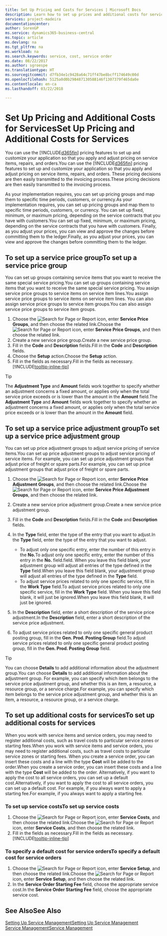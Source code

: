 ```yaml
---
title: Set Up Pricing and Costs for Services | Microsoft Docs
description: Learn how to set up prices and additional costs for services.
services: project-madeira
documentationcenter: 
author: SorenGP
ms.service: dynamics365-business-central
ms.topic: article
ms.devlang: na
ms.tgt_pltfrm: na
ms.workload: na
ms.search.keywords: service, cost, service order
ms.date: 08/22/2017
ms.author: sgroespe
ms.translationtype: HT
ms.sourcegitcommit: d7fb34e1c9428a64c71ff47be8bcff174649c00d
ms.openlocfilehash: 5125a0d0b298487130588146f1307379f465da0e
ms.contentlocale: en-ca
ms.lasthandoff: 03/22/2018

---
```


# <a name="set-up-pricing-and-additional-costs-for-services"></a><span data-ttu-id="e998b-103">Set Up Pricing and Additional Costs for Services</span><span class="sxs-lookup"><span data-stu-id="e998b-103">Set Up Pricing and Additional Costs for Services</span></span>
<span data-ttu-id="e998b-104">You can use the [!INCLUDE[d365fin](includes/d365fin_md.md)] pricing features to set up and customize your application so that you apply and adjust pricing on service items, repairs, and orders.</span><span class="sxs-lookup"><span data-stu-id="e998b-104">You can use the [!INCLUDE[d365fin](includes/d365fin_md.md)] pricing features to set up and customize your application so that you apply and adjust pricing on service items, repairs, and orders.</span></span> <span data-ttu-id="e998b-105">These pricing decisions are then easily transmitted to the invoicing process.</span><span class="sxs-lookup"><span data-stu-id="e998b-105">These pricing decisions are then easily transmitted to the invoicing process.</span></span>  
  
<span data-ttu-id="e998b-106">As your implementation requires, you can set up pricing groups and map them to specific time periods, customers, or currency.</span><span class="sxs-lookup"><span data-stu-id="e998b-106">As your implementation requires, you can set up pricing groups and map them to specific time periods, customers, or currency.</span></span> <span data-ttu-id="e998b-107">You can set up fixed, minimum, or maximum pricing, depending on the service contracts that you have with customers.</span><span class="sxs-lookup"><span data-stu-id="e998b-107">You can set up fixed, minimum, or maximum pricing, depending on the service contracts that you have with customers.</span></span> <span data-ttu-id="e998b-108">Finally, as you adjust your prices, you can view and approve the changes before committing them to the ledger.</span><span class="sxs-lookup"><span data-stu-id="e998b-108">Finally, as you adjust your prices, you can view and approve the changes before committing them to the ledger.</span></span>  

## <a name="to-set-up-a-service-price-group"></a><span data-ttu-id="e998b-109">To set up a service price group</span><span class="sxs-lookup"><span data-stu-id="e998b-109">To set up a service price group</span></span>
<span data-ttu-id="e998b-110">You can set up groups containing service items that you want to receive the same special service pricing.</span><span class="sxs-lookup"><span data-stu-id="e998b-110">You can set up groups containing service items that you want to receive the same special service pricing.</span></span> <span data-ttu-id="e998b-111">You assign service price groups to service items on service item lines.</span><span class="sxs-lookup"><span data-stu-id="e998b-111">You assign service price groups to service items on service item lines.</span></span> <span data-ttu-id="e998b-112">You can also assign service price groups to service item groups.</span><span class="sxs-lookup"><span data-stu-id="e998b-112">You can also assign service price groups to service item groups.</span></span>  

1. <span data-ttu-id="e998b-113">Choose the ![Search for Page or Report](media/ui-search/search_small.png "Search for Page or Report icon") icon, enter **Service Price Groups**, and then choose the related link.</span><span class="sxs-lookup"><span data-stu-id="e998b-113">Choose the ![Search for Page or Report](media/ui-search/search_small.png "Search for Page or Report icon") icon, enter **Service Price Groups**, and then choose the related link.</span></span>  
2. <span data-ttu-id="e998b-114">Create a new service price group.</span><span class="sxs-lookup"><span data-stu-id="e998b-114">Create a new service price group.</span></span>  
3. <span data-ttu-id="e998b-115">Fill in the **Code** and **Description** fields.</span><span class="sxs-lookup"><span data-stu-id="e998b-115">Fill in the **Code** and **Description** fields.</span></span>  
4. <span data-ttu-id="e998b-116">Choose the **Setup** action.</span><span class="sxs-lookup"><span data-stu-id="e998b-116">Choose the **Setup** action.</span></span>  
2. <span data-ttu-id="e998b-117">Fill in the fields as necessary.</span><span class="sxs-lookup"><span data-stu-id="e998b-117">Fill in the fields as necessary.</span></span> [!INCLUDE[tooltip-inline-tip](includes/tooltip-inline-tip_md.md)]  

 > [!Tip]
 > <span data-ttu-id="e998b-118">The **Adjustment Type** and **Amount** fields work together to specify whether an adjustment concerns a fixed amount, or applies only when the total service price exceeds or is lower than the amount in the **Amount** field.</span><span class="sxs-lookup"><span data-stu-id="e998b-118">The **Adjustment Type** and **Amount** fields work together to specify whether an adjustment concerns a fixed amount, or applies only when the total service price exceeds or is lower than the amount in the **Amount** field.</span></span>  

## <a name="to-set-up-a-service-price-adjustment-group"></a><span data-ttu-id="e998b-119">To set up a service price adjustment group</span><span class="sxs-lookup"><span data-stu-id="e998b-119">To set up a service price adjustment group</span></span>  
<span data-ttu-id="e998b-120">You can set up price adjustment groups to adjust service pricing of service items.</span><span class="sxs-lookup"><span data-stu-id="e998b-120">You can set up price adjustment groups to adjust service pricing of service items.</span></span> <span data-ttu-id="e998b-121">For example, you can set up price adjustment groups that adjust price of freight or spare parts.</span><span class="sxs-lookup"><span data-stu-id="e998b-121">For example, you can set up price adjustment groups that adjust price of freight or spare parts.</span></span>  
  
1. <span data-ttu-id="e998b-122">Choose the ![Search for Page or Report](media/ui-search/search_small.png "Search for Page or Report icon") icon, enter **Service Price Adjustment Groups**, and then choose the related link.</span><span class="sxs-lookup"><span data-stu-id="e998b-122">Choose the ![Search for Page or Report](media/ui-search/search_small.png "Search for Page or Report icon") icon, enter **Service Price Adjustment Groups**, and then choose the related link.</span></span>  
2. <span data-ttu-id="e998b-123">Create a new service price adjustment group.</span><span class="sxs-lookup"><span data-stu-id="e998b-123">Create a new service price adjustment group.</span></span>  
3. <span data-ttu-id="e998b-124">Fill in the **Code** and **Description** fields.</span><span class="sxs-lookup"><span data-stu-id="e998b-124">Fill in the **Code** and **Description** fields.</span></span>  
4. <span data-ttu-id="e998b-125">In the **Type** field, enter the type of the entry that you want to adjust.</span><span class="sxs-lookup"><span data-stu-id="e998b-125">In the **Type** field, enter the type of the entry that you want to adjust.</span></span>  
  
    * <span data-ttu-id="e998b-126">To adjust only one specific entry, enter the number of this entry in the **No.**</span><span class="sxs-lookup"><span data-stu-id="e998b-126">To adjust only one specific entry, enter the number of this entry in the **No.**</span></span> <span data-ttu-id="e998b-127">field.</span><span class="sxs-lookup"><span data-stu-id="e998b-127">field.</span></span> <span data-ttu-id="e998b-128">When you leave this field blank, your adjustment group will adjust all entries of the type defined in the **Type** field.</span><span class="sxs-lookup"><span data-stu-id="e998b-128">When you leave this field blank, your adjustment group will adjust all entries of the type defined in the **Type** field.</span></span>  
    * <span data-ttu-id="e998b-129">To adjust service prices related to only one specific service, fill in the **Work Type** field.</span><span class="sxs-lookup"><span data-stu-id="e998b-129">To adjust service prices related to only one specific service, fill in the **Work Type** field.</span></span> <span data-ttu-id="e998b-130">When you leave this field blank, it will just be ignored.</span><span class="sxs-lookup"><span data-stu-id="e998b-130">When you leave this field blank, it will just be ignored.</span></span>  
  
5. <span data-ttu-id="e998b-131">In the **Description** field, enter a short description of the service price adjustment.</span><span class="sxs-lookup"><span data-stu-id="e998b-131">In the **Description** field, enter a short description of the service price adjustment.</span></span>  
6. <span data-ttu-id="e998b-132">To adjust service prices related to only one specific general product posting group, fill in the **Gen. Prod. Posting Group** field.</span><span class="sxs-lookup"><span data-stu-id="e998b-132">To adjust service prices related to only one specific general product posting group, fill in the **Gen. Prod. Posting Group** field.</span></span>

> [!Tip]
> <span data-ttu-id="e998b-133">You can choose **Details** to add additional information about the adjustment group.</span><span class="sxs-lookup"><span data-stu-id="e998b-133">You can choose **Details** to add additional information about the adjustment group.</span></span> <span data-ttu-id="e998b-134">For example, you can specify which item belongs to the service price adjustment group, and whether this is an item, a resource, a resource group, or a service charge.</span><span class="sxs-lookup"><span data-stu-id="e998b-134">For example, you can specify which item belongs to the service price adjustment group, and whether this is an item, a resource, a resource group, or a service charge.</span></span>  

## <a name="to-set-up-additional-costs-for-services"></a><span data-ttu-id="e998b-135">To set up additional costs for services</span><span class="sxs-lookup"><span data-stu-id="e998b-135">To set up additional costs for services</span></span>
<span data-ttu-id="e998b-136">When you work with service items and service orders, you may need to register additional costs, such as travel costs to particular service zones or starting fees.</span><span class="sxs-lookup"><span data-stu-id="e998b-136">When you work with service items and service orders, you may need to register additional costs, such as travel costs to particular service zones or starting fees.</span></span> <span data-ttu-id="e998b-137">When you create a service order, you can insert these costs and a line with the type **Cost** will be added to the order.</span><span class="sxs-lookup"><span data-stu-id="e998b-137">When you create a service order, you can insert these costs and a line with the type **Cost** will be added to the order.</span></span> <span data-ttu-id="e998b-138">Alternatively, if you want to apply the cost to all service orders, you can set up a default cost.</span><span class="sxs-lookup"><span data-stu-id="e998b-138">Alternatively, if you want to apply the cost to all service orders, you can set up a default cost.</span></span> <span data-ttu-id="e998b-139">For example, if you always want to apply a starting fee.</span><span class="sxs-lookup"><span data-stu-id="e998b-139">For example, if you always want to apply a starting fee.</span></span>
  
### <a name="to-set-up-service-costs"></a><span data-ttu-id="e998b-140">To set up service costs</span><span class="sxs-lookup"><span data-stu-id="e998b-140">To set up service costs</span></span>
1. <span data-ttu-id="e998b-141">Choose the ![Search for Page or Report](media/ui-search/search_small.png "Search for Page or Report icon") icon, enter **Service Costs**, and then choose the related link.</span><span class="sxs-lookup"><span data-stu-id="e998b-141">Choose the ![Search for Page or Report](media/ui-search/search_small.png "Search for Page or Report icon") icon, enter **Service Costs**, and then choose the related link.</span></span> 
2. <span data-ttu-id="e998b-142">Fill in the fields as necessary.</span><span class="sxs-lookup"><span data-stu-id="e998b-142">Fill in the fields as necessary.</span></span> [!INCLUDE[tooltip-inline-tip](includes/tooltip-inline-tip_md.md)]  

### <a name="to-specify-a-default-cost-for-service-orders"></a><span data-ttu-id="e998b-143">To specify a default cost for service orders</span><span class="sxs-lookup"><span data-stu-id="e998b-143">To specify a default cost for service orders</span></span>
1. <span data-ttu-id="e998b-144">Choose the ![Search for Page or Report](media/ui-search/search_small.png "Search for Page or Report icon") icon, enter **Service Setup**, and then choose the related link.</span><span class="sxs-lookup"><span data-stu-id="e998b-144">Choose the ![Search for Page or Report](media/ui-search/search_small.png "Search for Page or Report icon") icon, enter **Service Setup**, and then choose the related link.</span></span> 
2. <span data-ttu-id="e998b-145">In the **Service Order Starting Fee** field, choose the appropriate service cost.</span><span class="sxs-lookup"><span data-stu-id="e998b-145">In the **Service Order Starting Fee** field, choose the appropriate service cost.</span></span>

## <a name="see-also"></a><span data-ttu-id="e998b-146">See Also</span><span class="sxs-lookup"><span data-stu-id="e998b-146">See Also</span></span>
[<span data-ttu-id="e998b-147">Setting Up Service Management</span><span class="sxs-lookup"><span data-stu-id="e998b-147">Setting Up Service Management</span></span>](service-setup-service.md)  
[<span data-ttu-id="e998b-148">Service Management</span><span class="sxs-lookup"><span data-stu-id="e998b-148">Service Management</span></span>](service-service.md)  


